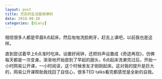 ```yaml
---
layout: post
title: 充实的生活是规律的
data: 2018-08-28
categories: [diary]
---
```

相信很多人都是早晨8点起床，然后匆匆洗脸刷牙，赶去上课吧，以前我也是这样。

直到尝试着早上6点准时吃床。设置好闹钟，还把铃声设置成《奇迹再现》，仿佛每天都是一次变身。渐渐地开始尝到了早起的甜头，6点起床洗漱完过后，开始一小时网易公开课，一小时阅读，这个时候舍友才刚刚起床。这对我的提升是巨大的，网易公开课帮助我找回了自信心，很多TED talks看完都感觉是全新的自我。
